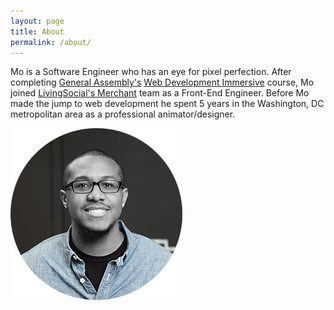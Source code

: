 ```yaml
---
layout: page
title: About
permalink: /about/
---
```


Mo is a Software Engineer who has an eye for pixel perfection. After completing [General Assembly's](https://generalassemb.ly) [Web Development Immersive](https://generalassemb.ly/education/web-development-immersive) course, Mo joined [LivingSocial's Merchant](https://merchant.livingsocial.com/welcome) team as a Front-End Engineer. Before Mo made the jump to web development he spent 5 years in the Washington, DC metropolitan area as a professional animator/designer.

<img src="/img/headshot.png">
